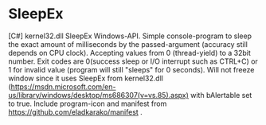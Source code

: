 # SleepEx
[C#] kernel32.dll SleepEx Windows-API. Simple console-program to sleep the exact amount of milliseconds by the passed-argument (accuracy still depends on CPU clock). Accepting values from 0 (thread-yield) to a 32bit number. Exit codes are 0(success sleep or I/O interrupt such as CTRL+C) or 1 for invalid value (program will still "sleeps" for 0 seconds). Will not freeze window since it uses SleepEx from kernel32.dll (https://msdn.microsoft.com/en-us/library/windows/desktop/ms686307(v=vs.85).aspx) with bAlertable set to true. Include program-icon and manifest from https://github.com/eladkarako/manifest .
